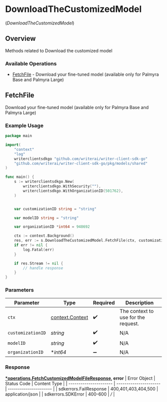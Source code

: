 # DownloadTheCustomizedModel
(*DownloadTheCustomizedModel*)

## Overview

Methods related to Download the customized model

### Available Operations

* [FetchFile](#fetchfile) - Download your fine-tuned model (available only for Palmyra Base and Palmyra Large)

## FetchFile

Download your fine-tuned model (available only for Palmyra Base and Palmyra Large)

### Example Usage

```go
package main

import(
	"context"
	"log"
	writerclientsdkgo "github.com/writerai/writer-client-sdk-go"
	"github.com/writerai/writer-client-sdk-go/pkg/models/shared"
)

func main() {
    s := writerclientsdkgo.New(
        writerclientsdkgo.WithSecurity(""),
        writerclientsdkgo.WithOrganizationID(501762),
    )


    var customizationID string = "string"

    var modelID string = "string"

    var organizationID *int64 = 948692

    ctx := context.Background()
    res, err := s.DownloadTheCustomizedModel.FetchFile(ctx, customizationID, modelID, organizationID)
    if err != nil {
        log.Fatal(err)
    }

    if res.Stream != nil {
        // handle response
    }
}
```

### Parameters

| Parameter                                             | Type                                                  | Required                                              | Description                                           |
| ----------------------------------------------------- | ----------------------------------------------------- | ----------------------------------------------------- | ----------------------------------------------------- |
| `ctx`                                                 | [context.Context](https://pkg.go.dev/context#Context) | :heavy_check_mark:                                    | The context to use for the request.                   |
| `customizationID`                                     | *string*                                              | :heavy_check_mark:                                    | N/A                                                   |
| `modelID`                                             | *string*                                              | :heavy_check_mark:                                    | N/A                                                   |
| `organizationID`                                      | **int64*                                              | :heavy_minus_sign:                                    | N/A                                                   |


### Response

**[*operations.FetchCustomizedModelFileResponse](../../pkg/models/operations/fetchcustomizedmodelfileresponse.md), error**
| Error Object           | Status Code            | Content Type           |
| ---------------------- | ---------------------- | ---------------------- |
| sdkerrors.FailResponse | 400,401,403,404,500    | application/json       |
| sdkerrors.SDKError     | 400-600                | */*                    |
